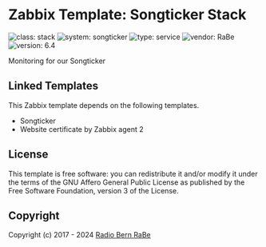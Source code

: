 # Zabbix Template: Songticker Stack

![class: stack](https://img.shields.io/badge/class-stack-00c9bf) ![system: songticker](https://img.shields.io/badge/system-songticker-00c9bf) ![type: service](https://img.shields.io/badge/type-service-00c9bf) ![vendor: RaBe](https://img.shields.io/badge/vendor-RaBe-00c9bf) ![version: 6.4](https://img.shields.io/badge/version-6.4-00c9bf)

Monitoring for our Songticker

## Linked Templates

This Zabbix template depends on the following templates.

* Songticker
* Website certificate by Zabbix agent 2

## License

This template is free software: you can redistribute it and/or modify it under
the terms of the GNU Affero General Public License as published by the Free
Software Foundation, version 3 of the License.

## Copyright

Copyright (c) 2017 - 2024 [Radio Bern RaBe](http://www.rabe.ch)
